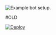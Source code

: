 
![Example bot setup.](https://i.imgur.com/aDy2dpj.png)

#OLD



[![Deploy](https://www.herokucdn.com/deploy/button.svg)](https://heroku.com/deploy?template=https://github.com/lucyharun/old)

